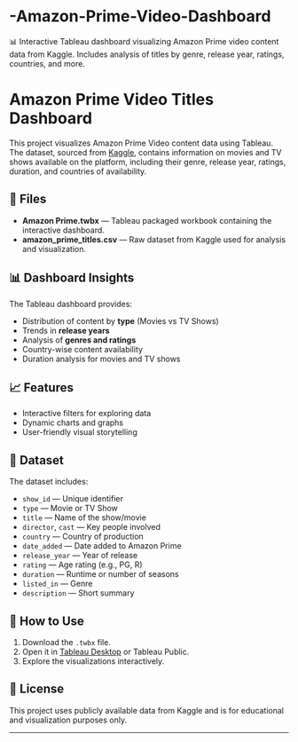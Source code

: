 # -Amazon-Prime-Video-Dashboard
📊 Interactive Tableau dashboard visualizing Amazon Prime video content data from Kaggle. Includes analysis of titles by genre, release year, ratings, countries, and more.

# Amazon Prime Video Titles Dashboard

This project visualizes Amazon Prime Video content data using Tableau.  
The dataset, sourced from [Kaggle](https://www.kaggle.com/code/shivamb/amazon-prime-videos-exploratory-analysis/input?select=amazon_prime_titles.csv), contains information on movies and TV shows available on the platform, including their genre, release year, ratings, duration, and countries of availability.

## 📂 Files
- **Amazon Prime.twbx** — Tableau packaged workbook containing the interactive dashboard.
- **amazon_prime_titles.csv** — Raw dataset from Kaggle used for analysis and visualization.

## 📊 Dashboard Insights
The Tableau dashboard provides:
- Distribution of content by **type** (Movies vs TV Shows)
- Trends in **release years**
- Analysis of **genres and ratings**
- Country-wise content availability
- Duration analysis for movies and TV shows

## 📈 Features
- Interactive filters for exploring data
- Dynamic charts and graphs
- User-friendly visual storytelling

## 📑 Dataset
The dataset includes:
- `show_id` — Unique identifier
- `type` — Movie or TV Show
- `title` — Name of the show/movie
- `director`, `cast` — Key people involved
- `country` — Country of production
- `date_added` — Date added to Amazon Prime
- `release_year` — Year of release
- `rating` — Age rating (e.g., PG, R)
- `duration` — Runtime or number of seasons
- `listed_in` — Genre
- `description` — Short summary

## 🚀 How to Use
1. Download the `.twbx` file.
2. Open it in [Tableau Desktop](https://www.tableau.com/products/desktop) or Tableau Public.
3. Explore the visualizations interactively.

## 📜 License
This project uses publicly available data from Kaggle and is for educational and visualization purposes only.

---
